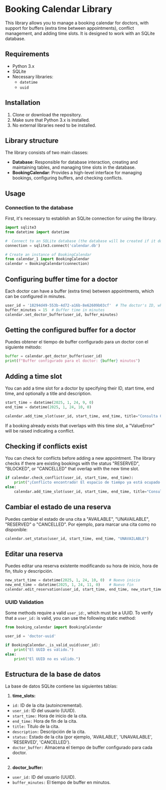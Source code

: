 # Booking Calendar Library

This library allows you to manage a booking calendar for doctors, with support for buffers (extra time between appointments), conflict management, and adding time slots. It is designed to work with an SQLite database.
## Requirements

- Python 3.x
- SQLite 
- Necessary libraries:
    - `datetime`
    - `uuid`

## Installation

1. Clone or download the repository.
2. Make sure that Python 3.x is installed.
3. No external libraries need to be installed.

## Library structure

The library consists of two main classes:
- **Database**: Responsible for database interaction, creating and maintaining tables, and managing time slots in the database.
- **BookingCalendar**: Provides a high-level interface for managing bookings, configuring buffers, and checking conflicts.

## Usage

### Connection to the database
First, it's necessary to establish an SQLite connection for using the library.

```python
import sqlite3
from datetime import datetime

#  Connect to an SQLite database (the database will be created if it doesn't exist)
connection = sqlite3.connect('calendar.db')

# Create an instance of BookingCalendar
from calendar_1 import BookingCalendar
calendar = BookingCalendar(connection)
```

## Configuring buffer time for a doctor

Each doctor can have a buffer (extra time) between appointments, which can be configured in minutes. 
```python
user_id = '18294d49-553b-4d72-a16b-8e62609b03cf'  # The doctor's ID, which must be a valid UUID
buffer_minutes = 15  # Buffer time in minutes
calendar.set_doctor_buffer(user_id, buffer_minutes)

```

## Getting the configured buffer for a doctor
Puedes obtener el tiempo de buffer configurado para un doctor con el siguiente método:


```python
buffer = calendar.get_doctor_buffer(user_id)
print(f"Buffer configurado para el doctor: {buffer} minutos")
```
## Adding a time slot
You can add a time slot for a doctor by specifying their ID, start time, end time, and optionally a title and description.
```python
start_time = datetime(2025, 1, 24, 9, 0) 
end_time = datetime(2025, 1, 24, 10, 0)   

calendar.add_time_slot(user_id, start_time, end_time, title="Consulta General", description="Consulta de rutina")
```

If a booking already exists that overlaps with this time slot, a "ValueError" will be raised indicating a conflict.

## Checking if conflicts exist

You can check for conflicts before adding a new appointment. The library checks if there are existing bookings with the status "RESERVED", "BLOCKED", or "CANCELLED" that overlap with the new time slot.
```python
if calendar.check_conflict(user_id, start_time, end_time):
    print("¡Conflicto encontrado! El espacio de tiempo ya está ocupado.")
else:
    calendar.add_time_slot(user_id, start_time, end_time, title="Consulta General", description="Consulta de rutina")
```

## Cambiar el estado de una reserva

Puedes cambiar el estado de una cita a "AVAILABLE", "UNAVAILABLE", "RESERVED" o "CANCELLED". Por ejemplo, para marcar una cita como no disponible:
```python
calendar.set_status(user_id, start_time, end_time, "UNAVAILABLE")
```

## Editar una reserva

Puedes editar una reserva existente modificando su hora de inicio, hora de fin, título y descripción.
```python
new_start_time = datetime(2025, 1, 24, 10, 0)  # Nuevo inicio
new_end_time = datetime(2025, 1, 24, 11, 0)    # Nuevo fin
calendar.edit_reservation(user_id, start_time, end_time, new_start_time, new_end_time, title="Consulta Revisada")
```

### UUID Validation

Some methods require a valid `user_id:`, which must be a UUID. To verify that a `user_id:` is valid, you can use the following static method:
```python
from booking_calendar import BookingCalendar

user_id = 'doctor-uuid'

if BookingCalendar._is_valid_uuid(user_id):
    print("El UUID es válido.")
else:
    print("El UUID no es válido.")
```

## Estructura de la base de datos
La base de datos SQLite contiene las siguientes tablas:

1. **time_slots:** 
- `id:` ID de la cita (autoincremental).
- `user_id:` ID del usuario (UUID).
- `start_time:` Hora de inicio de la cita.
- `end_time:` Hora de fin de la cita.
- `title:` Título de la cita.
- `description:` Descripción de la cita.
- `status:` Estado de la cita (por ejemplo, 'AVAILABLE', 'UNAVAILABLE', 'RESERVED', 'CANCELLED').
- `doctor_buffer:` Almacena el tiempo de buffer configurado para cada doctor.
- 
2. **doctor_buffer:** 
- `user_id:` ID del usuario (UUID).
- `buffer_minutes:` El tiempo de buffer en minutos.

